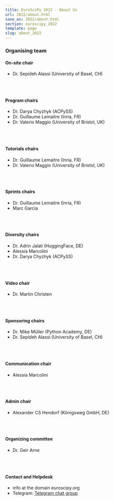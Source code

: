 ```yaml
---
title: EuroSciPy 2022 - About Us
url: 2022/about.html
save_as: 2022/about.html
section: euroscipy_2022
template: page
slug: about_2022
---
```


### Organising team

#### On-site chair

- Dr. Sepideh Alassi (University of Basel, CH)
</br>
</br>

#### Program chairs

- Dr. Darya Chyzhyk (ACPySS)
- Dr. Guillaume Lemaitre (Inria, FR)
- Dr. Valerio Maggio (University of Bristol, UK)
</br>
</br>

#### Tutorials chairs

- Dr. Guillaume Lemaitre (Inria, FR)
- Dr. Valerio Maggio (University of Bristol, UK)
</br>
</br>

#### Sprints chairs

- Dr. Guillaume Lemaitre (Inria, FR)
- Marc Garcia
</br>
</br>

#### Diversity chairs

- Dr. Adrin Jalali (HuggingFace, DE)
- Alessia Marcolini
- Dr. Darya Chyzhyk (ACPySS)
</br>
</br>

#### Video chair

- Dr. Martin Christen
</br>
</br>

#### Sponsoring chairs

- Dr. Mike Müller (Python Academy, DE)
- Dr. Sepideh Alassi (University of Basel, CH)
</br>
</br>

#### Communication chair

- Alessia Marcolini
</br>
</br>

#### Admin chair

- Alexander CS Hendorf (Königsweg GmbH, DE)
</br>
</br>

#### Organizing committee

- Dr. Geir Arne
</br>
</br>

#### Contact and Helpdesk

- info at the domain euroscipy.org
- Telegram: [Telegram chat group](https://t.me/euroscipy)

</br>
</br>
